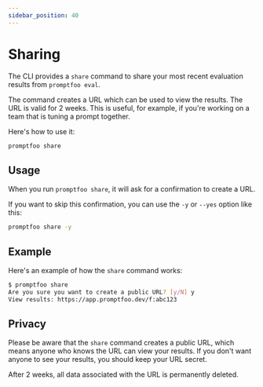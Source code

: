 ```yaml
---
sidebar_position: 40
---
```


# Sharing

The CLI provides a `share` command to share your most recent evaluation results from `promptfoo eval`.

The command creates a URL which can be used to view the results. The URL is valid for 2 weeks. This is useful, for example, if you're working on a team that is tuning a prompt together.

Here's how to use it:

```bash
promptfoo share
```
## Usage

When you run `promptfoo share`, it will ask for a confirmation to create a URL.

If you want to skip this confirmation, you can use the `-y` or `--yes` option like this:

```bash
promptfoo share -y
```

## Example

Here's an example of how the `share` command works:

```bash
$ promptfoo share
Are you sure you want to create a public URL? [y/N] y
View results: https://app.promptfoo.dev/f:abc123
```

## Privacy

Please be aware that the `share` command creates a public URL, which means anyone who knows the URL can view your results. If you don't want anyone to see your results, you should keep your URL secret.

After 2 weeks, all data associated with the URL is permanently deleted.
